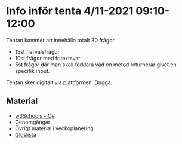 # Info inför tenta 4/11-2021 09:10-12:00

Tentan kommer att innehålla totalt 30 frågor.

* 15st flervalsfrågor
* 10st frågor med fritextsvar
* 5st frågor där man skall förklara vad en metod returnerar givet en specifik input.

Tentan sker digitalt via plattformen: Dugga.

## Material

* [w3Schools - C#](https://www.w3schools.com/cs/cs_intro.php)
* Genomgångar
* Övrigt material i veckoplanering
* [Gloslista](./glossary.md)